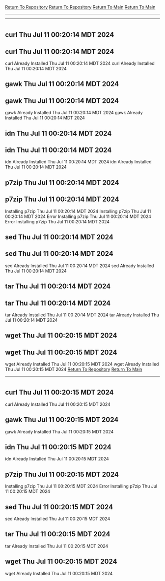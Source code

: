 [Return To Repository](https://github.com/DigitalWarrior/piholeparser/)
[Return To Repository](https://github.com/DigitalWarrior/piholeparser/)
[Return To Main](https://github.com/DigitalWarrior/piholeparser/blob/master/RecentRunLogs/Mainlog.md)
[Return To Main](https://github.com/DigitalWarrior/piholeparser/blob/master/RecentRunLogs/Mainlog.md)
____________________________________
____________________________________
# 
# 
## curl Thu Jul 11 00:20:14 MDT 2024
## curl Thu Jul 11 00:20:14 MDT 2024
curl Already Installed Thu Jul 11 00:20:14 MDT 2024
curl Already Installed Thu Jul 11 00:20:14 MDT 2024
## gawk Thu Jul 11 00:20:14 MDT 2024
## gawk Thu Jul 11 00:20:14 MDT 2024
gawk Already Installed Thu Jul 11 00:20:14 MDT 2024
gawk Already Installed Thu Jul 11 00:20:14 MDT 2024
## idn Thu Jul 11 00:20:14 MDT 2024
## idn Thu Jul 11 00:20:14 MDT 2024
idn Already Installed Thu Jul 11 00:20:14 MDT 2024
idn Already Installed Thu Jul 11 00:20:14 MDT 2024
## p7zip Thu Jul 11 00:20:14 MDT 2024
## p7zip Thu Jul 11 00:20:14 MDT 2024
Installing p7zip Thu Jul 11 00:20:14 MDT 2024
Installing p7zip Thu Jul 11 00:20:14 MDT 2024
Error Installing p7zip Thu Jul 11 00:20:14 MDT 2024
Error Installing p7zip Thu Jul 11 00:20:14 MDT 2024
## sed Thu Jul 11 00:20:14 MDT 2024
## sed Thu Jul 11 00:20:14 MDT 2024
sed Already Installed Thu Jul 11 00:20:14 MDT 2024
sed Already Installed Thu Jul 11 00:20:14 MDT 2024
## tar Thu Jul 11 00:20:14 MDT 2024
## tar Thu Jul 11 00:20:14 MDT 2024
tar Already Installed Thu Jul 11 00:20:14 MDT 2024
tar Already Installed Thu Jul 11 00:20:14 MDT 2024
## wget Thu Jul 11 00:20:15 MDT 2024
## wget Thu Jul 11 00:20:15 MDT 2024
wget Already Installed Thu Jul 11 00:20:15 MDT 2024
wget Already Installed Thu Jul 11 00:20:15 MDT 2024
[Return To Repository](https://github.com/DigitalWarrior/piholeparser/)
[Return To Main](https://github.com/DigitalWarrior/piholeparser/blob/master/RecentRunLogs/Mainlog.md)
____________________________________
# 
## curl Thu Jul 11 00:20:15 MDT 2024
curl Already Installed Thu Jul 11 00:20:15 MDT 2024
## gawk Thu Jul 11 00:20:15 MDT 2024
gawk Already Installed Thu Jul 11 00:20:15 MDT 2024
## idn Thu Jul 11 00:20:15 MDT 2024
idn Already Installed Thu Jul 11 00:20:15 MDT 2024
## p7zip Thu Jul 11 00:20:15 MDT 2024
Installing p7zip Thu Jul 11 00:20:15 MDT 2024
Error Installing p7zip Thu Jul 11 00:20:15 MDT 2024
## sed Thu Jul 11 00:20:15 MDT 2024
sed Already Installed Thu Jul 11 00:20:15 MDT 2024
## tar Thu Jul 11 00:20:15 MDT 2024
tar Already Installed Thu Jul 11 00:20:15 MDT 2024
## wget Thu Jul 11 00:20:15 MDT 2024
wget Already Installed Thu Jul 11 00:20:15 MDT 2024
